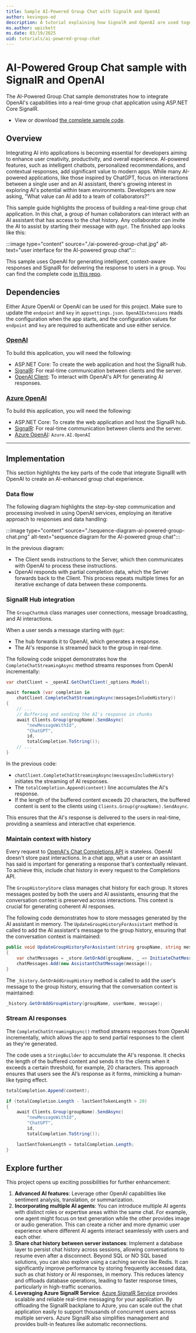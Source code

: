 ```yaml
---
title: Sample AI-Powered Group Chat with SignalR and OpenAI
author: kevinguo-ed
description: A tutorial explaining how SignalR and OpenAI are used together to build an AI-powered group chat
ms.author: wpickett
ms.date: 03/19/2025
uid: tutorials/ai-powered-group-chat
---
```


# AI-Powered Group Chat sample with SignalR and OpenAI

The AI-Powered Group Chat sample demonstrates how to integrate OpenAI's capabilities into a real-time group chat application using ASP.NET Core SignalR.

* View or download [the complete sample code](https://github.com/microsoft/SignalR-Samples-AI/tree/main/AIStreaming).

## Overview

Integrating AI into applications is becoming essential for developers aiming to enhance user creativity, productivity, and overall experience. AI-powered features, such as intelligent chatbots, personalized recommendations, and contextual responses, add significant value to modern apps. While many AI-powered applications, like those inspired by ChatGPT, focus on interactions between a single user and an AI assistant, there's growing interest in exploring AI's potential within team environments. Developers are now asking, "What value can AI add to a team of collaborators?"

This sample guide highlights the process of building a real-time group chat application. In this chat, a group of human collaborators can interact with an AI assistant that has access to the chat history. Any collaborator can invite the AI to assist by starting their message with `@gpt`. The finished app looks like this:

:::image type="content" source="./ai-powered-group-chat.jpg" alt-text="user interface for the AI-powered group chat":::

This sample uses OpenAI for generating intelligent, context-aware responses and SignalR for delivering the response to users in a group. You can find the complete code [in this repo](https://github.com/microsoft/SignalR-Samples-AI/tree/main/AIStreaming).

## Dependencies

Either Azure OpenAI or OpenAI can be used for this project. Make sure to update the `endpoint` and `key` in `appsettings.json`. `OpenAIExtensions` reads the configuration when the app starts, and the configuration values for `endpoint` and `key` are required to authenticate and use either service.

### [OpenAI](#tab/open-ai)

To build this application, you will need the following:
* ASP.NET Core: To create the web application and host the SignalR hub.
* [SignalR](https://www.nuget.org/packages/Microsoft.AspNetCore.SignalR.Client): For real-time communication between clients and the server.
* [OpenAI Client](https://www.nuget.org/packages/OpenAI): To interact with OpenAI's API for generating AI responses.

### [Azure OpenAI](#tab/azure-open-ai)

To build this application, you will need the following:
* ASP.NET Core: To create the web application and host the SignalR hub.
* [SignalR](https://www.nuget.org/packages/Microsoft.AspNetCore.SignalR.Client): For real-time communication between clients and the server.
* [Azure OpenAI](https://www.nuget.org/packages/Azure.AI.OpenAI): `Azure.AI.OpenAI`

---

## Implementation

This section highlights the key parts of the code that integrate SignalR with OpenAI to create an AI-enhanced group chat experience.

### Data flow 

The following diagram highlights the step-by-step communication and processing involved in using OpenAI services, employing an iterative approach to responses and data handling:

:::image type="content" source="./sequence-diagram-ai-powered-group-chat.png" alt-text="sequence diagram for the AI-powered group chat":::

In the previous diagram:

* The Client sends instructions to the Server, which then communicates with OpenAI to process these instructions. 
* OpenAI responds with partial completion data, which the Server forwards back to the Client. This process repeats multiple times for an iterative exchange of data between these components.

### SignalR Hub integration

The `GroupChatHub` class manages user connections, message broadcasting, and AI interactions. 

When a user sends a message starting with `@gpt`:

* The hub forwards it to OpenAI, which generates a response. 
* The AI's response is streamed back to the group in real-time.

The following code snippet demonstrates how the `CompleteChatStreamingAsync` method streams responses from OpenAI incrementally:

```csharp
var chatClient = _openAI.GetChatClient(_options.Model);

await foreach (var completion in 
    chatClient.CompleteChatStreamingAsync(messagesInludeHistory))
{   
    // ...
    // Buffering and sending the AI's response in chunks
    await Clients.Group(groupName).SendAsync(
        "newMessageWithId",
        "ChatGPT",
        id,
        totalCompletion.ToString());
    // ...
}
```

In the previous code:

* `chatClient.CompleteChatStreamingAsync(messagesIncludeHistory)` initiates the streaming of AI responses.
* The `totalCompletion.Append(content)` line accumulates the AI's response.
* If the length of the buffered content exceeds 20 characters, the buffered content is sent to the clients using `Clients.Group(groupName).SendAsync`.

This ensures that the AI's response is delivered to the users in real-time, providing a seamless and interactive chat experience.

### Maintain context with history

Every request to [OpenAI's Chat Completions API](https://platform.openai.com/docs/guides/chat-completions) is stateless. OpenAI doesn't store past interactions. In a chat app, what a user or an assistant has said is important for generating a response that's contextually relevant. To achieve this, include chat history in every request to the Completions API. 

The `GroupHistoryStore` class manages chat history for each group. It stores messages posted by both the users and AI assistants, ensuring that the conversation context is preserved across interactions. This context is crucial for generating coherent AI responses.

The following code demonstrates how to store messages generated by the AI assistant in memory. The `UpdateGroupHistoryForAssistant` method is called to add the AI assistant's message to the group history, ensuring that the conversation context is maintained:

```csharp
public void UpdateGroupHistoryForAssistant(string groupName, string message)
{
    var chatMessages = _store.GetOrAdd(groupName, _ => InitiateChatMessages());
    chatMessages.Add(new AssistantChatMessage(message));
}
```

The `_history.GetOrAddGroupHistory` method is called to add the user's message to the group history, ensuring that the conversation context is maintained:

```csharp
_history.GetOrAddGroupHistory(groupName, userName, message);
```

### Stream AI responses

The `CompleteChatStreamingAsync()` method streams responses from OpenAI incrementally, which allows the app to send partial responses to the client as they're generated. 

The code uses a `StringBuilder` to accumulate the AI's response. It checks the length of the buffered content and sends it to the clients when it exceeds a certain threshold, for example, 20 characters. This approach ensures that users see the AI’s response as it forms, mimicking a human-like typing effect. 

```csharp
totalCompletion.Append(content);

if (totalCompletion.Length - lastSentTokenLength > 20)
{
    await Clients.Group(groupName).SendAsync(
        "newMessageWithId",
        "ChatGPT",
        id,
        totalCompletion.ToString());

    lastSentTokenLength = totalCompletion.Length;
}
``` 

## Explore further

This project opens up exciting possibilities for further enhancement:
1. **Advanced AI features**: Leverage other OpenAI capabilities like sentiment analysis, translation, or summarization. 
1. **Incorporating multiple AI agents**: You can introduce multiple AI agents with distinct roles or expertise areas within the same chat. For example, one agent might focus on text generation while the other provides image or audio generation. This can create a richer and more dynamic user experience where different AI agents interact seamlessly with users and each other.
1. **Share chat history between server instances**: Implement a database layer to persist chat history across sessions, allowing conversations to resume even after a disconnect. Beyond SQL or NO SQL based solutions, you can also explore using a caching service like Redis. It can significantly improve performance by storing frequently accessed data, such as chat history or AI responses, in memory. This reduces latency and offloads database operations, leading to faster response times, particularly in high-traffic scenarios. 
1. **Leveraging Azure SignalR Service**: [Azure SignalR Service](/azure/azure-signalr/signalr-overview) provides scalable and reliable real-time messaging for your application. By offloading the SignalR backplane to Azure, you can scale out the chat application easily to support thousands of concurrent users across multiple servers. Azure SignalR also simplifies management and provides built-in features like automatic reconnections.
